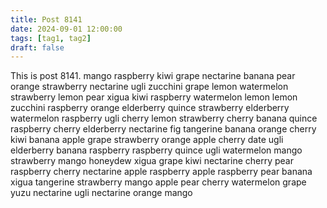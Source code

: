 ```yaml
---
title: Post 8141
date: 2024-09-01 12:00:00
tags: [tag1, tag2]
draft: false
---
```

This is post 8141.
mango
raspberry
kiwi
grape
nectarine
banana
pear
orange
strawberry
nectarine
ugli
zucchini
grape
lemon
watermelon
strawberry
lemon
pear
xigua
kiwi
raspberry
watermelon
lemon
lemon
zucchini
raspberry
orange
elderberry
quince
strawberry
elderberry
watermelon
raspberry
ugli
cherry
lemon
strawberry
cherry
banana
quince
raspberry
cherry
elderberry
nectarine
fig
tangerine
banana
orange
cherry
kiwi
banana
apple
grape
strawberry
orange
apple
cherry
date
ugli
elderberry
banana
raspberry
raspberry
quince
ugli
watermelon
mango
strawberry
mango
honeydew
xigua
grape
kiwi
nectarine
cherry
pear
raspberry
cherry
nectarine
apple
raspberry
apple
raspberry
pear
banana
xigua
tangerine
strawberry
mango
apple
pear
cherry
watermelon
grape
yuzu
nectarine
ugli
nectarine
orange
mango
